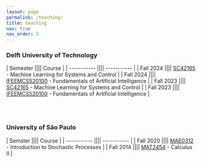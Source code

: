 ```yaml
---
layout: page
permalink: /teaching/
title: teaching
nav: true
nav_order: 3
---
```


<h3>Delft University of Technology</h3>

| Semester |||| Course |
| ----------- |||| ----------- |
| Fall 2024 |||| [SC42165](https://www.studyguide.tudelft.nl/a101_displayCourse.do?course_id=66972) - Machine Learning for Systems and Control |
| Fall 2024 |||| [IFEEMCS520100](https://studyguide.tudelft.nl/a101_displayCourse.do?course_id=70627) - Fundamentals of Artificial Intelligence |
| Fall 2023 |||| [SC42165](https://www.studyguide.tudelft.nl/a101_displayCourse.do?course_id=66972) - Machine Learning for Systems and Control |
| Fall 2023 |||| [IFEEMCS520100](https://studyguide.tudelft.nl/a101_displayCourse.do?course_id=70627) - Fundamentals of Artificial Intelligence |

<br/><br/>

<h3>University of São Paulo</h3>

| Semster |||| Course |
| ----------- |||| ----------- |
| Fall 2020 |||| [MAE0312](https://uspdigital.usp.br/jupiterweb/obterDisciplina?sgldis=MAE0312&codcur=45062&codhab=0) - Introduction to Stochastic Processes |
| Fall 2014 |||| [MAT2454](https://uspdigital.usp.br/jupiterweb/obterDisciplina?sgldis=MAT2454) - Calculus II |
